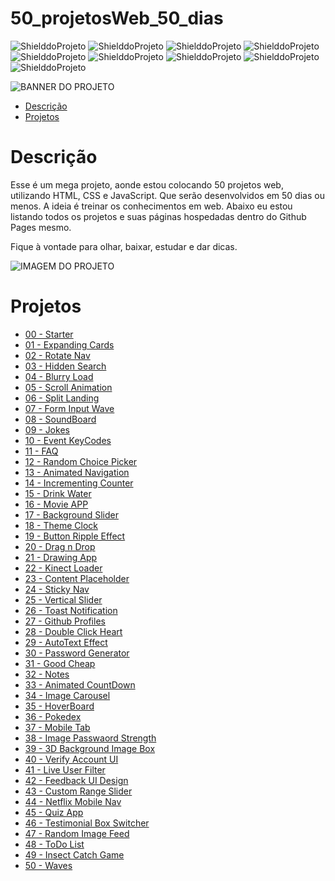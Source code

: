 # 50_projetosWeb_50_dias
<!-- PARA ESCOLHER AS CORES DAS LINGUAGENS USAR O SITE https://brandcolors.net/ -->
![ShielddoProjeto](https://img.shields.io/badge/Nome-50_Projetos_Web_50_Dias-e2001a.svg?style=for-the-badge)
![ShielddoProjeto](https://img.shields.io/badge/Versão-1.0.0-e9ebec.svg?style=for-the-badge)
![ShielddoProjeto](https://img.shields.io/badge/Markup-HTML-e34f26.svg?style=for-the-badge)
![ShielddoProjeto](https://img.shields.io/badge/Estilo-CSS-002561.svg?style=for-the-badge)
![ShielddoProjeto](https://img.shields.io/badge/Linguagem-JavaScript-f7df1e.svg?style=for-the-badge)
![ShielddoProjeto](https://img.shields.io/github/repo-size/renato-sampaio/50_projetosWeb_50_dias?style=for-the-badge)
![ShielddoProjeto](https://img.shields.io/tokei/lines/github/renato-sampaio/50_projetosWeb_50_dias?style=for-the-badge)
![ShielddoProjeto](https://img.shields.io/github/stars/renato-sampaio/50_projetosWeb_50_dias?style=for-the-badge)
![ShielddoProjeto](https://img.shields.io/github/last-commit/renato-sampaio/50_projetosWeb_50_dias?style=for-the-badge)



<!-- Envie a imagem por meio de uma ISSUE e cole o link aqui nessa linha abaixo -->
![BANNER DO PROJETO](https://user-images.githubusercontent.com/6373438/164737115-a20006a8-b50a-4231-a7be-eccb3337e5af.png)



- [Descrição](#descrição)
- [Projetos](#projetos)



# Descrição



Esse é um mega projeto, aonde estou colocando 50 projetos web, utilizando HTML, CSS e JavaScript. Que serão desenvolvidos em 50 dias ou menos. A ideia é treinar os conhecimentos em web. Abaixo eu estou listando todos os projetos e suas páginas hospedadas dentro do Github Pages mesmo.



Fique à vontade para olhar, baixar, estudar e dar dicas.



<!--
AS IMAGENS DE BANNERS EU COLOQUEI UM TAMANHO DE 1280 X 300
PARA IMAGENS DE TELA E OUTRAS NECESSIDADES, COLOQUE 1280 X 1280
-->
![IMAGEM DO PROJETO](https://user-images.githubusercontent.com/6373438/164739548-b9cdab70-729e-4a9d-9cbd-e4bbd82c384e.png)



# Projetos



- [00 - Starter](https://renato-sampaio.github.io/50_projetosWeb_50_dias/00_starter/index)
- [01 - Expanding Cards](https://renato-sampaio.github.io/50_projetosWeb_50_dias/01_expanding_cards/)
- [02 - Rotate Nav](https://renato-sampaio.github.io/50_projetosWeb_50_dias/02_rotate_nav/)
- [03 - Hidden Search](https://renato-sampaio.github.io/50_projetosWeb_50_dias/03_hidden_search/)
- [04 - Blurry Load](https://renato-sampaio.github.io/50_projetosWeb_50_dias/04_blurry_load/)
- [05 - Scroll Animation](https://renato-sampaio.github.io/50_projetosWeb_50_dias/05_scroll_animation/)
- [06 - Split Landing](https://renato-sampaio.github.io/50_projetosWeb_50_dias/06_split_landing/)
- [07 - Form Input Wave](https://renato-sampaio.github.io/50_projetosWeb_50_dias/07_form_input_wave/)
- [08 - SoundBoard](https://renato-sampaio.github.io/50_projetosWeb_50_dias/08_sound_board/)
- [09 - Jokes](https://renato-sampaio.github.io/50_projetosWeb_50_dias/09_jokes/)
- [10 - Event KeyCodes](https://renato-sampaio.github.io/50_projetosWeb_50_dias/10_event_keycodes/)
- [11 - FAQ](https://renato-sampaio.github.io/50_projetosWeb_50_dias/11_faq/)
- [12 - Random Choice Picker](https://renato-sampaio.github.io/50_projetosWeb_50_dias/12_random_choice_picker/)
- [13 - Animated Navigation](https://renato-sampaio.github.io/50_projetosWeb_50_dias/13_animated_navigation/)
- [14 - Incrementing Counter](https://renato-sampaio.github.io/50_projetosWeb_50_dias/14_incrementing_counter/)
- [15 - Drink Water](https://renato-sampaio.github.io/50_projetosWeb_50_dias/15_drink_water/)
- [16 - Movie APP](https://renato-sampaio.github.io/50_projetosWeb_50_dias/16_movie_app/)
- [17 - Background Slider](https://renato-sampaio.github.io/50_projetosWeb_50_dias/17_background_slider/)
- [18 - Theme Clock](https://renato-sampaio.github.io/50_projetosWeb_50_dias/18_theme_clock/)
- [19 - Button Ripple Effect](https://renato-sampaio.github.io/50_projetosWeb_50_dias/19_button_ripple_effect/)
- [20 - Drag n Drop](https://renato-sampaio.github.io/50_projetosWeb_50_dias/20_drag_drop/)
- [21 - Drawing App](https://renato-sampaio.github.io/50_projetosWeb_50_dias/21_drawing_app/)
- [22 - Kinect Loader](https://renato-sampaio.github.io/50_projetosWeb_50_dias/22_kinect_loader/)
- [23 - Content Placeholder](https://renato-sampaio.github.io/50_projetosWeb_50_dias/23_content_placeholder/)
- [24 - Sticky Nav](https://renato-sampaio.github.io/50_projetosWeb_50_dias/24_sticky_nav/)
- [25 - Vertical Slider](https://renato-sampaio.github.io/50_projetosWeb_50_dias/25_vertical_slider/)
- [26 - Toast Notification](https://renato-sampaio.github.io/50_projetosWeb_50_dias/26_toast_notification/)
- [27 - Github Profiles](https://renato-sampaio.github.io/50_projetosWeb_50_dias/27_github_profiles/)
- [28 - Double Click Heart](https://renato-sampaio.github.io/50_projetosWeb_50_dias/28_double_click_heart/)
- [29 - AutoText Effect](https://renato-sampaio.github.io/50_projetosWeb_50_dias/29_auto_text_effect/)
- [30 - Password Generator](https://renato-sampaio.github.io/50_projetosWeb_50_dias/30_password_generator/)
- [31 - Good Cheap](https://renato-sampaio.github.io/50_projetosWeb_50_dias/31_good_cheap/)
- [32 - Notes](https://renato-sampaio.github.io/50_projetosWeb_50_dias/32_notes/)
- [33 - Animated CountDown](https://renato-sampaio.github.io/50_projetosWeb_50_dias/33_animated_countdown/)
- [34 - Image Carousel](https://renato-sampaio.github.io/50_projetosWeb_50_dias/34_image_carousel/)
- [35 - HoverBoard](https://renato-sampaio.github.io/50_projetosWeb_50_dias/35_hoverboard/)
- [36 - Pokedex](https://renato-sampaio.github.io/50_projetosWeb_50_dias/36_pokedex/)
- [37 - Mobile Tab](https://renato-sampaio.github.io/50_projetosWeb_50_dias/37_mobile_tab/)
- [38 - Image Passwaord Strength](https://renato-sampaio.github.io/50_projetosWeb_50_dias/38_password_strength/)
- [39 - 3D Background Image Box](https://renato-sampaio.github.io/50_projetosWeb_50_dias/39_3d_background/)
- [40 - Verify Account UI](https://renato-sampaio.github.io/50_projetosWeb_50_dias/40_verify_account_ui)
- [41 - Live User Filter](https://renato-sampaio.github.io/50_projetosWeb_50_dias/41_live_user_filter)
- [42 - Feedback UI Design](https://renato-sampaio.github.io/50_projetosWeb_50_dias/42_feedback_ui_design)
- [43 - Custom Range Slider](https://renato-sampaio.github.io/50_projetosWeb_50_dias/43_custom_range_slider)
- [44 - Netflix Mobile Nav](https://renato-sampaio.github.io/50_projetosWeb_50_dias/44_netflix_mobile_nav)
- [45 - Quiz App](https://renato-sampaio.github.io/50_projetosWeb_50_dias/45_quiz_app)
- [46 - Testimonial Box Switcher](https://renato-sampaio.github.io/50_projetosWeb_50_dias/46_testimonial_box_switcher)
- [47 - Random Image Feed](https://renato-sampaio.github.io/50_projetosWeb_50_dias/47_random_image_feed)
- [48 - ToDo List](https://renato-sampaio.github.io/50_projetosWeb_50_dias/48_todo_list)
- [49 - Insect Catch Game](https://renato-sampaio.github.io/50_projetosWeb_50_dias/49_insect_catch_game)
- [50 - Waves](https://renato-sampaio.github.io/50_projetosWeb_50_dias/50_waves)